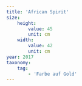 ```yaml
---
title: 'African Spirit'
size:
    height:
        value: 45
        unit: cm
    width:
        value: 42
        unit: cm
year: 2017
taxonomy:
    tag:
        - 'Farbe auf Gold'
---
```


